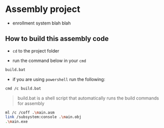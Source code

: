 # Assembly project

- enrollment system blah blah

## How to build this assembly code

- `cd` to the project folder

- run the command below in your `cmd`

```sh
build.bat
```

- if you are using `powershell` run the following:

```sh
cmd /c build.bat
```

> build.bat is a shell script that automatically runs the build commands for assembly
```sh
ml /c /coff .\main.asm
link /subsystem:console .\main.obj
.\main.exe
```